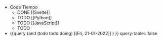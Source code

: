 - Code Tiempo
	- DONE [[Svelte]]
	- TODO [[Python]]
	- TODO [[JavaScript]]
	-
	  TODO
- {{query (and (todo todo doing) [[Fri, 21-01-2022]] ) }}
  query-table:: false